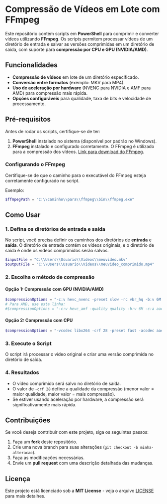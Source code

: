 # Compressão de Vídeos em Lote com FFmpeg

Este repositório contém scripts em **PowerShell** para comprimir e converter vídeos utilizando **FFmpeg**. Os scripts permitem processar vídeos de um diretório de entrada e salvar as versões comprimidas em um diretório de saída, com suporte para **compressão por CPU e GPU (NVIDIA/AMD)**.

## Funcionalidades

- **Compressão de vídeos** em lote de um diretório especificado.
- **Conversão entre formatos** (exemplo: MKV para MP4).
- **Uso de aceleração por hardware** (NVENC para NVIDIA e AMF para AMD) para compressão mais rápida.
- **Opções configuráveis** para qualidade, taxa de bits e velocidade de processamento.

## Pré-requisitos

Antes de rodar os scripts, certifique-se de ter:

1. **PowerShell** instalado no sistema (disponível por padrão no Windows).
2. **FFmpeg** instalado e configurado corretamente. O FFmpeg é utilizado para a compressão dos vídeos. [Link para download do FFmpeg](https://ffmpeg.org/download.html).

### Configurando o FFmpeg

Certifique-se de que o caminho para o executável do FFmpeg esteja corretamente configurado no script.

Exemplo:
```powershell
$ffmpegPath = "C:\\caminho\\para\\ffmpeg\\bin\\ffmpeg.exe"
```

## Como Usar

### 1. Defina os diretórios de entrada e saída

No script, você precisa definir os caminhos dos diretórios de **entrada** e **saída**. O diretório de entrada contém os vídeos originais, e o diretório de saída é onde os vídeos comprimidos serão salvos.

```powershell
$inputFile = "C:\\Users\\Usuario\\Videos\\meuvideo.mkv"
$outputFile = "C:\\Users\\Usuario\\Videos\\meuvideo_comprimido.mp4"
```

### 2. Escolha o método de compressão

#### **Opção 1: Compressão com GPU (NVIDIA/AMD)**

```powershell
$compressionOptions = "-c:v hevc_nvenc -preset slow -rc vbr_hq -b:v 6M -c:a aac -b:a 128k"
# Para AMD, use esta linha:
#$compressionOptions = "-c:v hevc_amf -quality quality -b:v 6M -c:a aac -b:a 128k"
```

#### **Opção 2: Compressão com CPU**

```powershell
$compressionOptions = "-vcodec libx264 -crf 28 -preset fast -acodec aac -b:a 128k"
```

### 3. Execute o Script

O script irá processar o vídeo original e criar uma versão comprimida no diretório de saída.

### 4. Resultados

- O vídeo comprimido será salvo no diretório de saída.
- O valor de `-crf 28` define a qualidade da compressão (menor valor = maior qualidade, maior valor = mais compressão).
- Se estiver usando aceleração por hardware, a compressão será significativamente mais rápida.

## Contribuições

Se você deseja contribuir com este projeto, siga os seguintes passos:

1. Faça um **fork** deste repositório.
2. Crie uma nova branch para suas alterações (`git checkout -b minha-alteracao`).
3. Faça as modificações necessárias.
4. Envie um **pull request** com uma descrição detalhada das mudanças.

## Licença

Este projeto está licenciado sob a **MIT License** - veja o arquivo [LICENSE](LICENSE) para mais detalhes.

